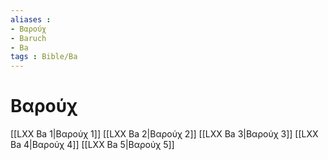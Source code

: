 ```yaml
---
aliases : 
- Βαρούχ
- Baruch
- Ba
tags : Bible/Ba
---
```


# Βαρούχ

[[LXX Ba 1|Βαρούχ 1]]
[[LXX Ba 2|Βαρούχ 2]]
[[LXX Ba 3|Βαρούχ 3]]
[[LXX Ba 4|Βαρούχ 4]]
[[LXX Ba 5|Βαρούχ 5]]
